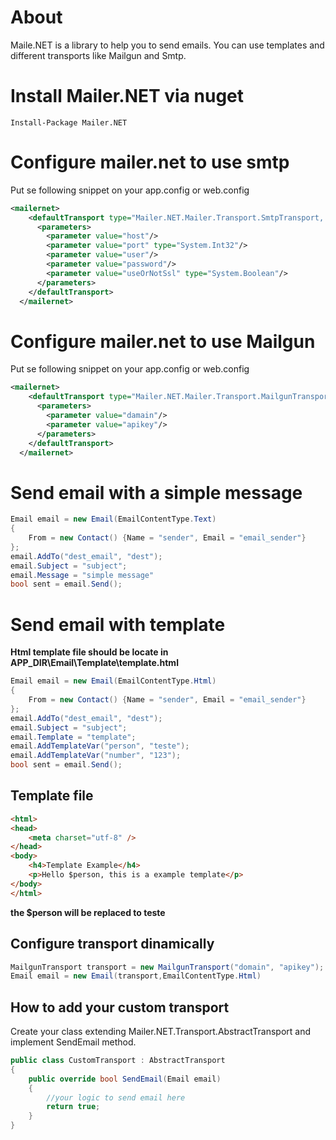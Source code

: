 # About

Maile.NET is a library to help you to send emails. You can use templates and different transports like Mailgun and Smtp.

# Install Mailer.NET via nuget
```
Install-Package Mailer.NET 
```
# Configure mailer.net to use smtp

Put se following snippet on your app.config or web.config

```xml
<mailernet>
    <defaultTransport type="Mailer.NET.Mailer.Transport.SmtpTransport, Mailer.NET">
      <parameters>
        <parameter value="host"/>
        <parameter value="port" type="System.Int32"/>
        <parameter value="user"/>
        <parameter value="password"/>
        <parameter value="useOrNotSsl" type="System.Boolean"/>
      </parameters>
    </defaultTransport>
  </mailernet>
```

# Configure mailer.net to use Mailgun

Put se following snippet on your app.config or web.config

```xml
<mailernet>
    <defaultTransport type="Mailer.NET.Mailer.Transport.MailgunTransport, Mailer.NET">
      <parameters>
        <parameter value="damain"/>
        <parameter value="apikey"/>
      </parameters>
    </defaultTransport>
  </mailernet>
  ```
  
# Send email with a simple message

```csharp
Email email = new Email(EmailContentType.Text)
{
	From = new Contact() {Name = "sender", Email = "email_sender"}
};
email.AddTo("dest_email", "dest");
email.Subject = "subject";
email.Message = "simple message"
bool sent = email.Send();
```
  
# Send email with template

**Html template file should be locate in APP_DIR\Email\Template\template.html**

```csharp
Email email = new Email(EmailContentType.Html)
{
	From = new Contact() {Name = "sender", Email = "email_sender"}
};
email.AddTo("dest_email", "dest");
email.Subject = "subject";
email.Template = "template";
email.AddTemplateVar("person", "teste");
email.AddTemplateVar("number", "123");
bool sent = email.Send();
```

## Template file
```html
<html>
<head>
    <meta charset="utf-8" />
</head>
<body>
    <h4>Template Example</h4>
    <p>Hello $person, this is a example template</p>
</body>
</html>
```

**the $person will be replaced to teste**

## Configure transport dinamically

```csharp
MailgunTransport transport = new MailgunTransport("domain", "apikey");
Email email = new Email(transport,EmailContentType.Html)
```

## How to add your custom transport

Create your class extending Mailer.NET.Transport.AbstractTransport and implement SendEmail method. 

```csharp
public class CustomTransport : AbstractTransport
{
    public override bool SendEmail(Email email)
    {
        //your logic to send email here
        return true;
    }
}
```
